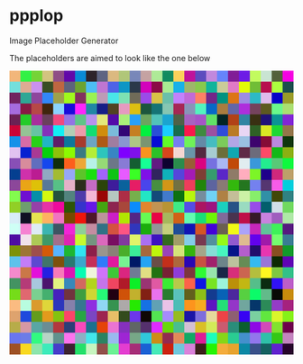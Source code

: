 ppplop
======

Image Placeholder Generator

The placeholders are aimed to look like the one below

![alt PPPLOP!](https://github.com/zaxklone/ppplop/blob/master/ppplop.png)

